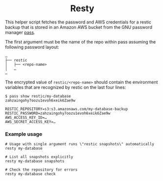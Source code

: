 <h1 align="center">Resty</h1>

This helper script fetches the password and AWS credentials for a restic backup
that is stored in an Amazon AWS bucket from the GNU password manager [pass][1].

The first argument must be the name of the repo within pass assuming the
following password layout:

```
…
├── restic
│   ├── <repo-name>
│   …
…
```

The encrypted value of `restic/<repo-name>` should contain the environment variables
that are recognized by restic on the last four lines:

```
$ pass show restic/my-database
zahzaingohy7oozu1evoh6xeik6Zae9w

RESTIC_REPOSITORY=s3:s3.amazonaws.com/my-database-backup
RESTIC_PASSWORD=zahzaingohy7oozu1evoh6xeik6Zae9w
AWS_ACCESS_KEY_ID=…
AWS_SECRET_ACCESS_KEY=…
```

### Example usage

```
# Usage with single argument runs \"restic snapshots\" automatically
resty my-database

# List all snapshots explicitly
resty my-database snapshots

# Check the repository for errors
resty my-database check
```

[1]: https://www.passwordstore.org/
